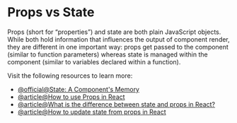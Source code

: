 # Props vs State

Props (short for “properties”) and state are both plain JavaScript objects. While both hold information that influences the output of component render, they are different in one important way: props get passed to the component (similar to function parameters) whereas state is managed within the component (similar to variables declared within a function).

Visit the following resources to learn more:

- [@official@State: A Component's Memory](https://react.dev/learn/state-a-components-memory)
- [@article@How to use Props in React](https://www.robinwieruch.de/react-pass-props-to-component/)
- [@article@What is the difference between state and props in React?](https://stackoverflow.com/questions/27991366/what-is-the-difference-between-state-and-props-in-react)
- [@article@How to update state from props in React](https://www.robinwieruch.de/react-derive-state-props/)

